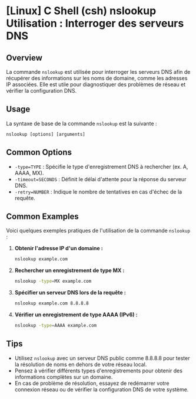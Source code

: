# [Linux] C Shell (csh) nslookup Utilisation : Interroger des serveurs DNS

## Overview
La commande `nslookup` est utilisée pour interroger les serveurs DNS afin de récupérer des informations sur les noms de domaine, comme les adresses IP associées. Elle est utile pour diagnostiquer des problèmes de réseau et vérifier la configuration DNS.

## Usage
La syntaxe de base de la commande `nslookup` est la suivante :

```
nslookup [options] [arguments]
```

## Common Options
- `-type=TYPE` : Spécifie le type d'enregistrement DNS à rechercher (ex. A, AAAA, MX).
- `-timeout=SECONDS` : Définit le délai d'attente pour la réponse du serveur DNS.
- `-retry=NUMBER` : Indique le nombre de tentatives en cas d'échec de la requête.

## Common Examples
Voici quelques exemples pratiques de l'utilisation de la commande `nslookup` :

1. **Obtenir l'adresse IP d'un domaine :**
   ```bash
   nslookup example.com
   ```

2. **Rechercher un enregistrement de type MX :**
   ```bash
   nslookup -type=MX example.com
   ```

3. **Spécifier un serveur DNS lors de la requête :**
   ```bash
   nslookup example.com 8.8.8.8
   ```

4. **Vérifier un enregistrement de type AAAA (IPv6) :**
   ```bash
   nslookup -type=AAAA example.com
   ```

## Tips
- Utilisez `nslookup` avec un serveur DNS public comme 8.8.8.8 pour tester la résolution de noms en dehors de votre réseau local.
- Pensez à vérifier différents types d'enregistrements pour obtenir des informations complètes sur un domaine.
- En cas de problème de résolution, essayez de redémarrer votre connexion réseau ou de vérifier la configuration DNS de votre système.